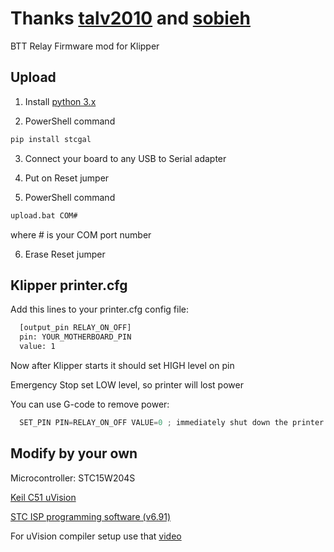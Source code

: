 # Thanks [talv2010](https://github.com/talv2010) and [sobieh](https://github.com/sobieh)

BTT Relay Firmware mod for Klipper

## Upload
1. Install [python 3.x](https://www.python.org/downloads/)

2. PowerShell command
```bash
pip install stcgal
```

3. Connect your board to any USB to Serial adapter

4. Put on Reset jumper

5. PowerShell command
```bash
upload.bat COM#
```
 where # is your COM port number

6. Erase Reset jumper


## Klipper printer.cfg
Add this lines to your printer.cfg config file:

```bash
  [output_pin RELAY_ON_OFF]
  pin: YOUR_MOTHERBOARD_PIN
  value: 1
```
Now after Klipper starts it should set HIGH level on pin

Emergency Stop set LOW level, so printer will lost power

You can use G-code to remove power:

```python
  SET_PIN PIN=RELAY_ON_OFF VALUE=0 ; immediately shut down the printer
```

## Modify by your own
Microcontroller: STC15W204S

[Keil C51 uVision](https://www.keil.com/demo/eval/c51.htm)

[STC ISP programming software (v6.91)](https://www.stcmicro.com/rar/stc-isp6.91.rar)

For uVision compiler setup use that [video](https://youtu.be/nHCjFw2TS4M?feature=shared)
